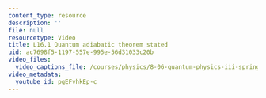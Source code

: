 ```yaml
---
content_type: resource
description: ''
file: null
resourcetype: Video
title: L16.1 Quantum adiabatic theorem stated
uid: ac7698f5-1197-557e-995e-56d31033c20b
video_files:
  video_captions_file: /courses/physics/8-06-quantum-physics-iii-spring-2018/video-lectures/time-dependent-perturbation-theory/L16-1/pgEFvhkEp-c.vtt
video_metadata:
  youtube_id: pgEFvhkEp-c
---
```

